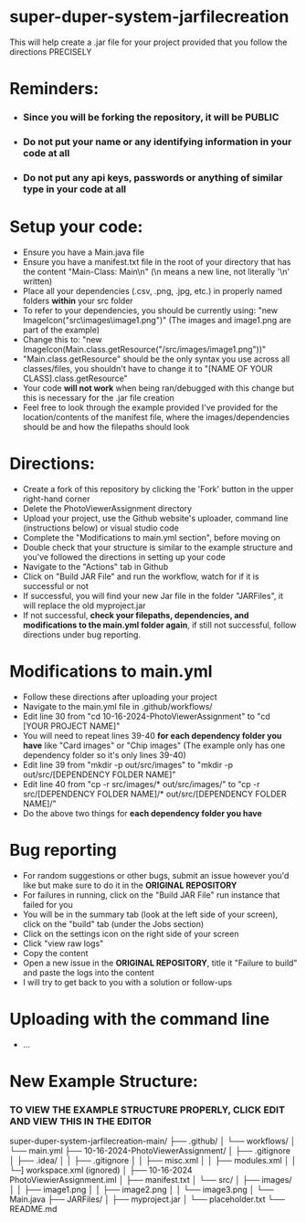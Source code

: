 # super-duper-system-jarfilecreation

This will help create a .jar file for your project provided that you follow the directions PRECISELY

# Reminders:
- ### **Since you will be forking the repository, it will be PUBLIC**
- ### **Do not put your name or any identifying information in your code at all**
- ### **Do not put any api keys, passwords or anything of similar type in your code at all**

# Setup your code:
- Ensure you have a Main.java file
- Ensure you have a manifest.txt file in the root of your directory that has the content "Main-Class: Main\n" (\n means a new line, not literally '\n' written)
- Place all your dependencies (.csv, .png, .jpg, etc.) in properly named folders **within** your src folder
- To refer to your dependencies, you should be currently using: "new ImageIcon("src\\images\\image1.png")" (The images and image1.png are part of the example)
- Change this to: "new ImageIcon(Main.class.getResource("/src/images/image1.png"))"
- "Main.class.getResource" should be the only syntax you use across all classes/files, you shouldn't have to change it to "[NAME OF YOUR CLASS].class.getResource"
- Your code **will not work** when being ran/debugged with this change but this is necessary for the .jar file creation
- Feel free to look through the example provided I've provided for the location/contents of the manifest file, where the images/dependencies should be and how the filepaths should look

# Directions:
- Create a fork of this repository by clicking the 'Fork' button in the upper right-hand corner
- Delete the PhotoViewerAssignment directory
- Upload your project, use the Github website's uploader, command line (instructions below) or visual studio code
- Complete the "Modifications to main.yml section", before moving on
- Double check that your structure is similar to the example structure and you've followed the directions in setting up your code
- Navigate to the "Actions" tab in Github
- Click on "Build JAR File" and run the workflow, watch for if it is successful or not
- If successful, you will find your new Jar file in the folder "JARFiles", it will replace the old myproject.jar
- If not successful, **check your filepaths, dependencies, and modifications to the main.yml folder again**, if still not successful, follow directions under bug reporting. 

# Modifications to main.yml
- Follow these directions after uploading your project
- Navigate to the main.yml file in .github/workflows/
- Edit line 30 from "cd 10-16-2024-PhotoViewerAssignment" to "cd [YOUR PROJECT NAME]"
- You will need to repeat lines 39-40 **for each dependency folder you have** like "Card images" or "Chip images" (The example only has one dependency folder so it's only lines 39-40)
- Edit line 39 from "mkdir -p out/src/images" to "mkdir -p out/src/[DEPENDENCY FOLDER NAME]"
- Edit line 40 from "cp -r src/images/* out/src/images/" to "cp -r src/[DEPENDENCY FOLDER NAME]/* out/src/[DEPENDENCY FOLDER NAME]/"
- Do the above two things for **each dependency folder you have**

# Bug reporting
- For random suggestions or other bugs, submit an issue however you'd like but make sure to do it in the **ORIGINAL REPOSITORY**
- For failures in running, click on the "Build JAR File" run instance that failed for you
- You will be in the summary tab (look at the left side of your screen), click on the "build" tab (under the Jobs section)
- Click on the settings icon on the right side of your screen
- Click "view raw logs"
- Copy the content
- Open a new issue in the **ORIGINAL REPOSITORY**, title it "Failure to build" and paste the logs into the content
- I will try to get back to you with a solution or follow-ups

# Uploading with the command line
- ...

# New Example Structure:
### TO VIEW THE EXAMPLE STRUCTURE PROPERLY, CLICK EDIT AND VIEW THIS IN THE EDITOR
super-duper-system-jarfilecreation-main/
├── .github/
│   └── workflows/
│       └── main.yml
├── 10-16-2024-PhotoViewerAssignment/
│   ├── .gitignore
│   ├── .idea/
│   │   ├── .gitignore
│   │   ├── misc.xml
│   │   ├── modules.xml
│   │   └─] workspace.xml (ignored)
│   ├── 10-16-2024 PhotoViewierAssignment.iml
│   ├── manifest.txt
│   └── src/
│       ├── images/
│       │   ├── image1.png
│       │   ├── image2.png
│       │   └── image3.png
│       └── Main.java
├── JARFiles/
│   ├── myproject.jar
│   └── placeholder.txt
└── README.md


